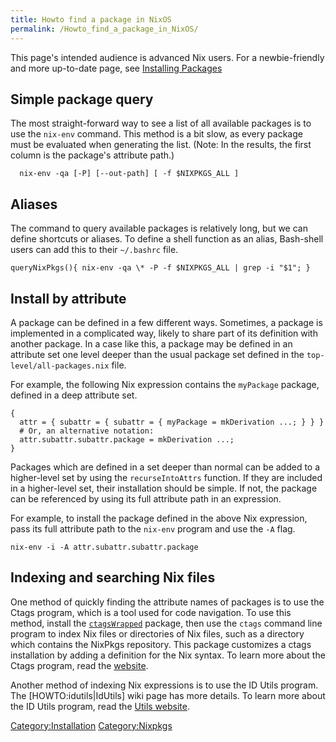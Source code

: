 ```yaml
---
title: Howto find a package in NixOS
permalink: /Howto_find_a_package_in_NixOS/
---
```


This page's intended audience is advanced Nix users. For a newbie-friendly and more up-to-date page, see [Installing Packages](/Nix_Installing_Packages "wikilink")

Simple package query
--------------------

The most straight-forward way to see a list of all available packages is to use the `nix-env` command. This method is a bit slow, as every package must be evaluated when generating the list. (Note: In the results, the first column is the package's attribute path.)

      nix-env -qa [-P] [--out-path] [ -f $NIXPKGS_ALL ]

Aliases
-------

The command to query available packages is relatively long, but we can define shortcuts or aliases. To define a shell function as an alias, Bash-shell users can add this to their `~/.bashrc` file.

    queryNixPkgs(){ nix-env -qa \* -P -f $NIXPKGS_ALL | grep -i "$1"; }

Install by attribute
--------------------

A package can be defined in a few different ways. Sometimes, a package is implemented in a complicated way, likely to share part of its definition with another package. In a case like this, a package may be defined in an attribute set one level deeper than the usual package set defined in the `top-level/all-packages.nix` file.

For example, the following Nix expression contains the `myPackage` package, defined in a deep attribute set.

    {
      attr = { subattr = { subattr = { myPackage = mkDerivation ...; } } }
      # Or, an alternative notation:
      attr.subattr.subattr.package = mkDerivation ...;
    }

Packages which are defined in a set deeper than normal can be added to a higher-level set by using the `recurseIntoAttrs` function. If they are included in a higher-level set, their installation should be simple. If not, the package can be referenced by using its full attribute path in an expression.

For example, to install the package defined in the above Nix expression, pass its full attribute path to the `nix-env` program and use the `-A` flag.

    nix-env -i -A attr.subattr.subattr.package

Indexing and searching Nix files
--------------------------------

One method of quickly finding the attribute names of packages is to use the Ctags program, which is a tool used for code navigation. To use this method, install the [`ctagsWrapped`](https://github.com/NixOS/nixpkgs/blob/master/pkgs/development/tools/misc/ctags/wrapped.nix) package, then use the `ctags` command line program to index Nix files or directories of Nix files, such as a directory which contains the NixPkgs repository. This package customizes a ctags installation by adding a definition for the Nix syntax. To learn more about the Ctags program, read the [website](http://ctags.sourceforge.net/%7Cctags).

Another method of indexing Nix expressions is to use the ID Utils program. The \[HOWTO:idutils|IdUtils\] wiki page has more details. To learn more about the ID Utils program, read the [Utils website](https://www.gnu.org/software/idutils/%7CID).

[Category:Installation](/Category:Installation "wikilink") [Category:Nixpkgs](/Category:Nixpkgs "wikilink")